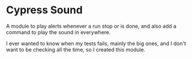 # Cypress Sound

A module to play alerts whenever a run stop or is done, and also add a command to play the sound in everywhere.

I ever wanted to know when my tests fails, mainly the big ones, and I don't want to be checking all the time, so I 
created this module.
